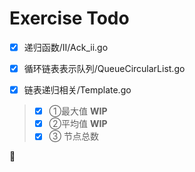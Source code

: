# Exercise Todo

- [x] 递归函数/II/Ack_ii.go
- [x] 循环链表表示队列/QueueCircularList.go

- [x] 链表递归相关/Template.go

> - [x] ①最大值 **WIP**
> - [x] ②平均值 **WIP**
> - [x] ③ 节点总数

:beer:

